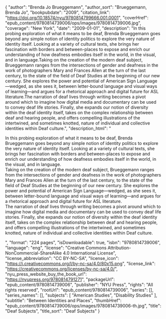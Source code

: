 {
  "author": "Brenda Jo Brueggemann",
  "author_sort": "Brueggemann, Brenda Jo",
  "bookpubdate": "2009",
  "citation_link": "https://doi.org/10.18574/nyu/9780814799666.001.0001",
  "coverHref": "epub_content/9780814739006/ops/images/9780814739006.jpg",
  "coverage": "New York",
  "date": "2009-01-01",
  "description": "In this probing exploration of what it means to be deaf, Brenda Brueggemann goes beyond any simple notion of identity politics to explore the very nature of identity itself. Looking at a variety of cultural texts, she brings her fascination with borders and between-places to expose and enrich our understanding of how deafness embodies itself in the world, in the visual, and in language.Taking on the creation of the modern deaf subject, Brueggemann ranges from the intersections of gender and deafness in the work of photographers Mary and Frances Allen at the turn of the last century, to the state of the field of Deaf Studies at the beginning of our new century. She explores the power and potential of American Sign Language&#8212;wedged, as she sees it, between letter-bound language and visual ways of learning&#8212;and argues for a rhetorical approach and digital future for ASL literature.The narration of deaf lives through writing becomes a pivot around which to imagine how digital media and documentary can be used to convey deaf life stories. Finally, she expands our notion of diversity within the deaf identity itself, takes on the complex relationship between deaf and hearing people, and offers compelling illustrations of the intertwined, and sometimes knotted, nature of individual and collective identities within Deaf culture.",
  "description_html": "<p>In this probing exploration of what it means to be deaf, Brenda Brueggemann goes beyond any simple notion of identity politics to explore the very nature of identity itself. Looking at a variety of cultural texts, she brings her fascination with borders and between-places to expose and enrich our understanding of how deafness embodies itself in the world, in the visual, and in language.<br>Taking on the creation of the modern deaf subject, Brueggemann ranges from the intersections of gender and deafness in the work of photographers Mary and Frances Allen at the turn of the last century, to the state of the field of Deaf Studies at the beginning of our new century. She explores the power and potential of American Sign Language&#8212;wedged, as she sees it, between letter-bound language and visual ways of learning&#8212;and argues for a rhetorical approach and digital future for ASL literature.<br>The narration of deaf lives through writing becomes a pivot around which to imagine how digital media and documentary can be used to convey deaf life stories. Finally, she expands our notion of diversity within the deaf identity itself, takes on the complex relationship between deaf and hearing people, and offers compelling illustrations of the intertwined, and sometimes knotted, nature of individual and collective identities within Deaf culture.</p>",
  "format": "224 pages",
  "isDownloadable": true,
  "isbn": "9780814739006",
  "language": "eng",
  "license": "Creative Commons Attribution-NonCommercial-ShareAlike 4.0 International License",
  "license_abbreviation": "CC BY-NC-SA",
  "license_icon": "https://i.creativecommons.org/l/by-nc-sa/4.0/80x15.png",
  "license_link": "https://creativecommons.org/licenses/by-nc-sa/4.0/",
  "nyu_press_website_buy_the_book_url": "https://nyupress.org/9780814791271",
  "packageUrl": "epub_content/9780814739006",
  "publisher": "NYU Press",
  "rights": "All rights reserved",
  "rootUrl": "epub_content/9780814739006",
  "series": [],
  "series_names": [],
  "subjects": [
    "American Studies",
    "Disability Studies"
  ],
  "subtitle": "Between Identities and Places",
  "thumbHref": "epub_content/9780814739006/ops/images/9780814739006-th.jpg",
  "title": "Deaf Subjects",
  "title_sort": "Deaf Subjects"
}
